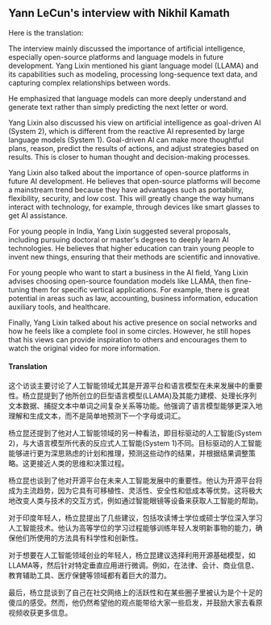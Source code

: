 ## Yann LeCun's interview with Nikhil Kamath

Here is the translation:

The interview mainly discussed the importance of artificial intelligence, especially open-source platforms and language models in future development. Yang Lixin mentioned his giant language model (LLAMA) and its capabilities such as modeling, processing long-sequence text data, and capturing complex relationships between words.

He emphasized that language models can more deeply understand and generate text rather than simply predicting the next letter or word.

Yang Lixin also discussed his view on artificial intelligence as goal-driven AI (System 2), which is different from the reactive AI represented by large language models (System 1). Goal-driven AI can make more thoughtful plans, reason, predict the results of actions, and adjust strategies based on results. This is closer to human thought and decision-making processes.

Yang Lixin also talked about the importance of open-source platforms in future AI development. He believes that open-source platforms will become a mainstream trend because they have advantages such as portability, flexibility, security, and low cost. This will greatly change the way humans interact with technology, for example, through devices like smart glasses to get AI assistance.

For young people in India, Yang Lixin suggested several proposals, including pursuing doctoral or master's degrees to deeply learn AI technologies. He believes that higher education can train young people to invent new things, ensuring that their methods are scientific and innovative.

For young people who want to start a business in the AI field, Yang Lixin advises choosing open-source foundation models like LLAMA, then fine-tuning them for specific vertical applications. For example, there is great potential in areas such as law, accounting, business information, education auxiliary tools, and healthcare.

Finally, Yang Lixin talked about his active presence on social networks and how he feels like a complete fool in some circles. However, he still hopes that his views can provide inspiration to others and encourages them to watch the original video for more information.

#### Translation 

这个访谈主要讨论了人工智能领域尤其是开源平台和语言模型在未来发展中的重要性。杨立昆提到了他所创立的巨型语言模型(LLAMA)及其能力建模、处理长序列文本数据、捕捉文本中单词之间复杂关系等功能。他强调了语言模型能够更深入地理解和生成文本，而不是简单地预测下一个字母或词汇。

杨立昆还提到了他对人工智能领域的另一种看法，即目标驱动的人工智能(System 2)，与大语言模型所代表的反应式人工智能(System 1)不同。目标驱动的人工智能能够进行更为深思熟虑的计划和推理，预测这些动作的结果，并根据结果调整策略。这更接近人类的思维和决策过程。

杨立昆也谈到了他对开源平台在未来人工智能发展中的重要性。他认为开源平台将成为主流趋势，因为它具有可移植性、灵活性、安全性和低成本等优势。这将极大地改变人类与技术的交互方式，例如通过智能眼镜等设备来获取人工智能的帮助。

对于印度年轻人，杨立昆提出了几些建议，包括攻读博士学位或硕士学位深入学习人工智能技术。他认为高等学位的学习过程能够训练年轻人发明新事物的能力，确保他们所使用的方法具有科学性和创新性。

对于想要在人工智能领域创业的年轻人，杨立昆建议选择利用开源基础模型，如LLAMA等，然后针对特定垂直应用进行微调。例如，在法律、会计、商业信息、教育辅助工具、医疗保健等领域都有着巨大的潜力。

最后，杨立昆谈到了自己在社交网络上的活跃性和在某些圈子里被认为是个十足的傻瓜的感受。然而，他仍然希望他的观点能带给大家一些启发，并鼓励大家去看原视频收获更多信息。